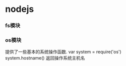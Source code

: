 # nodejs

### fs模块

### os模块
提供了一些基本的系统操作函数.
var system  =  require('os')
system.hostname() 返回操作系统主机名


